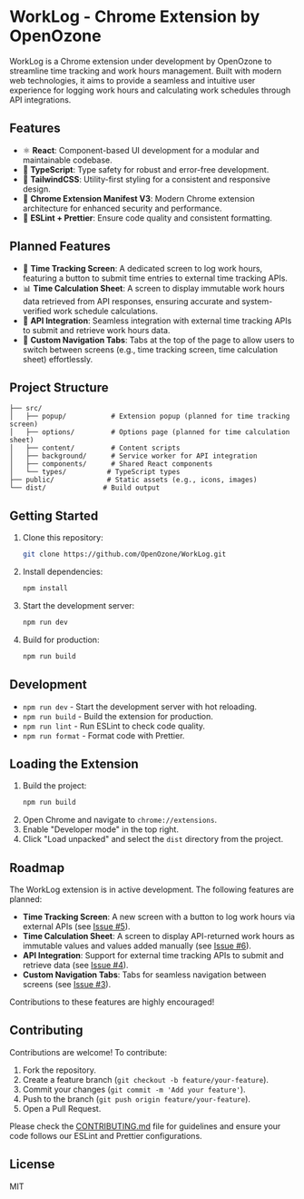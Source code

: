 # WorkLog - Chrome Extension by OpenOzone

WorkLog is a Chrome extension under development by OpenOzone to streamline time tracking and work hours management. Built with modern web technologies, it aims to provide a seamless and intuitive user experience for logging work hours and calculating work schedules through API integrations.

## Features

- ⚛️ **React**: Component-based UI development for a modular and maintainable codebase.
- 📝 **TypeScript**: Type safety for robust and error-free development.
- 🎨 **TailwindCSS**: Utility-first styling for a consistent and responsive design.
- 🧩 **Chrome Extension Manifest V3**: Modern Chrome extension architecture for enhanced security and performance.
- 🔧 **ESLint + Prettier**: Ensure code quality and consistent formatting.

## Planned Features

- 🚀 **Time Tracking Screen**: A dedicated screen to log work hours, featuring a button to submit time entries to external time tracking APIs.
- 📊 **Time Calculation Sheet**: A screen to display immutable work hours data retrieved from API responses, ensuring accurate and system-verified work schedule calculations.
- 🔗 **API Integration**: Seamless integration with external time tracking APIs to submit and retrieve work hours data.
- 🧭 **Custom Navigation Tabs**: Tabs at the top of the page to allow users to switch between screens (e.g., time tracking screen, time calculation sheet) effortlessly.

## Project Structure

```
├── src/
│   ├── popup/           # Extension popup (planned for time tracking screen)
│   ├── options/         # Options page (planned for time calculation sheet)
│   ├── content/         # Content scripts
│   ├── background/      # Service worker for API integration
│   ├── components/      # Shared React components
│   └── types/          # TypeScript types
├── public/             # Static assets (e.g., icons, images)
└── dist/              # Build output
```

## Getting Started

1. Clone this repository:
   ```bash
   git clone https://github.com/OpenOzone/WorkLog.git
   ```
2. Install dependencies:
   ```bash
   npm install
   ```
3. Start the development server:
   ```bash
   npm run dev
   ```
4. Build for production:
   ```bash
   npm run build
   ```

## Development

- `npm run dev` - Start the development server with hot reloading.
- `npm run build` - Build the extension for production.
- `npm run lint` - Run ESLint to check code quality.
- `npm run format` - Format code with Prettier.

## Loading the Extension

1. Build the project:
   ```bash
   npm run build
   ```
2. Open Chrome and navigate to `chrome://extensions`.
3. Enable "Developer mode" in the top right.
4. Click "Load unpacked" and select the `dist` directory from the project.

## Roadmap

The WorkLog extension is in active development. The following features are planned:
- **Time Tracking Screen**: A new screen with a button to log work hours via external APIs (see [Issue #5](https://github.com/OpenOzone/WorkLog/issues/5)).
- **Time Calculation Sheet**: A screen to display API-returned work hours as immutable values and values added manually (see [Issue #6](https://github.com/OpenOzone/WorkLog/issues/6)).
- **API Integration**: Support for external time tracking APIs to submit and retrieve data (see [Issue #4](https://github.com/OpenOzone/WorkLog/issues/4)).
- **Custom Navigation Tabs**: Tabs for seamless navigation between screens (see [Issue #3](https://github.com/OpenOzone/WorkLog/issues/3)).

Contributions to these features are highly encouraged!

## Contributing

Contributions are welcome! To contribute:
1. Fork the repository.
2. Create a feature branch (`git checkout -b feature/your-feature`).
3. Commit your changes (`git commit -m 'Add your feature'`).
4. Push to the branch (`git push origin feature/your-feature`).
5. Open a Pull Request.

Please check the [CONTRIBUTING.md](CONTRIBUTING.md) file for guidelines and ensure your code follows our ESLint and Prettier configurations.

## License

MIT
